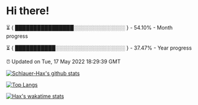 # Hi there!

⏳ { ████████████████░░░░░░░░░░░░░░ } - 54.10% - Month progress

⏳ { ███████████░░░░░░░░░░░░░░░░░░░ } - 37.47% - Year progress

⏰ Updated on Tue, 17 May 2022 18:29:39 GMT


[![Schlauer-Hax's github stats](https://github-readme-stats.vercel.app/api?username=Schlauer-Hax&show_icons=true&theme=dark&count_private=true)](https://github.com/Schlauer-Hax)


[![Top Langs](https://github-readme-stats.vercel.app/api/top-langs/?username=Schlauer-Hax&layout=compact&theme=dark)](https://github.com/Schlauer-Hax?tab=repositories)


[![Hax's wakatime stats](https://github-readme-stats.vercel.app/api/wakatime?username=Hax&theme=dark)](https://wakatime.com/@Hax)

